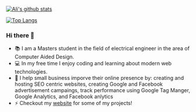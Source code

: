 <!--
**dynamic11/dynamic11** is a ✨ _special_ ✨ repository because its `README.md` (this file) appears on your GitHub profile.
-->

[![Ali's github stats](https://github-readme-stats.vercel.app/api?username=dynamic11&show_icons=true&count_private=true)](https://github.com/dynamic11/github-readme-stats)

[![Top Langs](https://github-readme-stats.vercel.app/api/top-langs/?username=dynamic11&layout=compact)](https://github.com/dynamic11/github-readme-stats)

### Hi there 👋

- :books: I am a Masters student in the field of electrical engineer in the area of Computer Aided Design. 
- :computer: In my free time I enjoy coding and learning about modern web technologies.
- :loudspeaker: I help small business imporve their online presence by: creating and hosting SEO centric websites, creating Google and Facebook advertisement campaings, track performance using Google Tag Manger, Google Analytics, and Facebook anlytics
- :zap: Checkout my [website](https://anouri.ca) for some of my projects!

